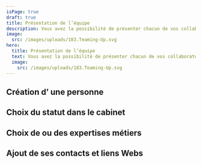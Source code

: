 ```yaml
---
isPage: true
draft: true
title: Présentation de l’équipe
description: Vous avez la possibilité de présenter chacun de vos collaborateurs…
image:
  src: /images/uploads/183.Teaming-Up.svg
hero: 
  title: Présentation de l’équipe
  text: Vous avez la possibilité de présenter chacun de vos collaborateurs…
  image:
    src: /images/uploads/183.Teaming-Up.svg
---
```


## Création d’ une personne


## Choix du statut dans le cabinet 


## Choix de ou des expertises métiers

## Ajout de ses contacts et liens Webs
